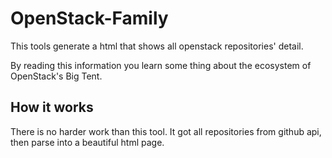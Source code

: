 # OpenStack-Family

This tools generate a html that shows all openstack repositories' detail.

By reading this information you learn some thing about the ecosystem of OpenStack's Big Tent.


## How it works

There is no harder work than this tool. It got all repositories from github
api, then parse into a beautiful html page.
